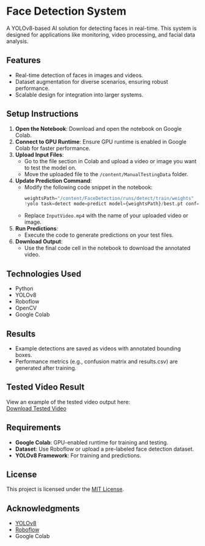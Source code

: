 # Face Detection System

A YOLOv8-based AI solution for detecting faces in real-time. This system is designed for applications like monitoring, video processing, and facial data analysis.

## Features
- Real-time detection of faces in images and videos.
- Dataset augmentation for diverse scenarios, ensuring robust performance.
- Scalable design for integration into larger systems.

## Setup Instructions
1. **Open the Notebook**: Download and open the notebook on Google Colab.
2. **Connect to GPU Runtime**: Ensure GPU runtime is enabled in Google Colab for faster performance.
3. **Upload Input Files**:
   - Go to the file section in Colab and upload a video or image you want to test the model on.
   - Move the uploaded file to the `/content/ManualTestingData` folder.
4. **Update Prediction Command**:
   - Modify the following code snippet in the notebook:
     ```python
     weightsPath="/content/FaceDetection/runs/detect/train/weights"
     !yolo task=detect mode=predict model={weightsPath}/best.pt conf=.25 source='/content/ManualTestingData/InputVideo.mp4' save=True
     ```
   - Replace `InputVideo.mp4` with the name of your uploaded video or image.
5. **Run Predictions**:
   - Execute the code to generate predictions on your test files.
6. **Download Output**:
   - Use the final code cell in the notebook to download the annotated video.

## Technologies Used
- Python
- YOLOv8
- Roboflow
- OpenCV
- Google Colab

## Results
- Example detections are saved as videos with annotated bounding boxes.
- Performance metrics (e.g., confusion matrix and results.csv) are generated after training.

## Tested Video Result
View an example of the tested video output here:  
[Download Tested Video](https://drive.google.com/file/d/152Bky8uulnQoTyM-FHJC4kMDZ6ARdlsn/view?usp=sharing)

## Requirements
- **Google Colab**: GPU-enabled runtime for training and testing.
- **Dataset**: Use Roboflow or upload a pre-labeled face detection dataset.
- **YOLOv8 Framework**: For training and predictions.

## License
This project is licensed under the [MIT License](LICENSE).

## Acknowledgments
- [YOLOv8](https://ultralytics.com/yolov8)
- [Roboflow](https://roboflow.com/)
- Google Colab
